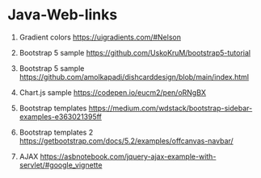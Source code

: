 # Java-Web-links

1. Gradient colors
https://uigradients.com/#Nelson

2. Bootstrap 5 sample
https://github.com/UskoKruM/bootstrap5-tutorial

3. Bootstrap 5 sample
https://github.com/amolkapadi/dishcarddesign/blob/main/index.html

4. Chart.js sample
https://codepen.io/eucm2/pen/oRNgBX

5. Bootstrap templates
https://medium.com/wdstack/bootstrap-sidebar-examples-e363021395ff

6. Bootstrap templates 2
https://getbootstrap.com/docs/5.2/examples/offcanvas-navbar/

7. AJAX
https://asbnotebook.com/jquery-ajax-example-with-servlet/#google_vignette
